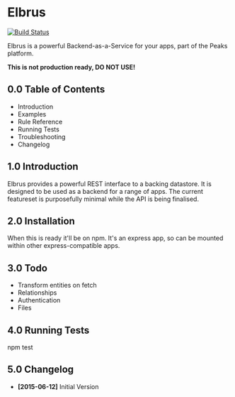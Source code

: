 Elbrus
======

[![Build Status](https://travis-ci.org/Dachande663/elbrus.png)](https://travis-ci.org/Dachande663/elbrus)

Elbrus is a powerful Backend-as-a-Service for your apps, part of the Peaks
platform.

**This is not production ready, DO NOT USE!**


0.0 Table of Contents
---------------------

* Introduction
* Examples
* Rule Reference
* Running Tests
* Troubleshooting
* Changelog


1.0 Introduction
----------------

Elbrus provides a powerful REST interface to a backing datastore. It is
designed to be used as a backend for a range of apps. The current featureset
is purposefully minimal while the API is being finalised.


2.0 Installation
----------------

When this is ready it'll be on npm. It's an express app, so can be mounted
within other express-compatible apps.


3.0 Todo
--------

* Transform entities on fetch
* Relationships
* Authentication
* Files


4.0 Running Tests
-----------------

npm test


5.0 Changelog
-------------

* **[2015-06-12]** Initial Version
